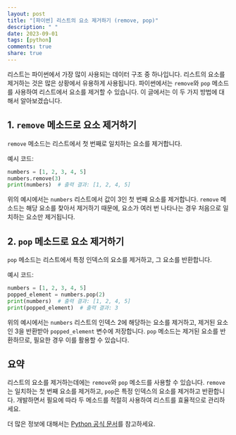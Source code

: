```yaml
---
layout: post
title: "[파이썬] 리스트의 요소 제거하기 (remove, pop)"
description: " "
date: 2023-09-01
tags: [python]
comments: true
share: true
---
```


리스트는 파이썬에서 가장 많이 사용되는 데이터 구조 중 하나입니다. 리스트의 요소를 제거하는 것은 많은 상황에서 유용하게 사용됩니다. 파이썬에서는 `remove`와 `pop` 메소드를 사용하여 리스트에서 요소를 제거할 수 있습니다. 이 글에서는 이 두 가지 방법에 대해서 알아보겠습니다.

## 1. `remove` 메소드로 요소 제거하기
`remove` 메소드는 리스트에서 첫 번째로 일치하는 요소를 제거합니다.

예시 코드:
```python
numbers = [1, 2, 3, 4, 5]
numbers.remove(3)
print(numbers)  # 출력 결과: [1, 2, 4, 5]
```

위의 예시에서는 `numbers` 리스트에서 값이 3인 첫 번째 요소를 제거합니다. `remove` 메소드는 해당 요소를 찾아서 제거하기 때문에, 요소가 여러 번 나타나는 경우 처음으로 일치하는 요소만 제거됩니다.

## 2. `pop` 메소드로 요소 제거하기
`pop` 메소드는 리스트에서 특정 인덱스의 요소를 제거하고, 그 요소를 반환합니다.

예시 코드:
```python
numbers = [1, 2, 3, 4, 5]
popped_element = numbers.pop(2)
print(numbers)  # 출력 결과: [1, 2, 4, 5]
print(popped_element)  # 출력 결과: 3
```

위의 예시에서는 `numbers` 리스트의 인덱스 2에 해당하는 요소를 제거하고, 제거된 요소인 3을 반환받아 `popped_element` 변수에 저장합니다. `pop` 메소드는 제거된 요소를 반환하므로, 필요한 경우 이를 활용할 수 있습니다.

## 요약
리스트의 요소를 제거하는데에는 `remove`와 `pop` 메소드를 사용할 수 있습니다. `remove`는 일치하는 첫 번째 요소를 제거하고, `pop`은 특정 인덱스의 요소를 제거하고 반환합니다. 개발하면서 필요에 따라 두 메소드를 적절히 사용하여 리스트를 효율적으로 관리하세요.

더 많은 정보에 대해서는 [Python 공식 문서](https://docs.python.org/3/tutorial/datastructures.html#more-on-lists)를 참고하세요.